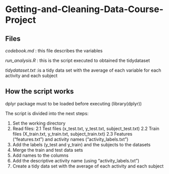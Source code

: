 # Getting-and-Cleaning-Data-Course-Project
## Files

*codebook.md* : this file describes the variables

*run_analysis.R* : this is the script executed to obtained the tidydataset

*tidydataset.txt* :is a tidy data set with the average of each variable for each activity and each subject

## How the script works


dplyr package must to be loaded before executing (library(dplyr))

The script is divided into the next steps:

1. Set the working directory
2. Read files:
  2.1 Test files (x_test.txt, y_test.txt, subject_test.txt)
  2.2 Train files (X_train.txt, y_train.txt, subject_train.txt)
  2.3 Features (“features.txt”) and activity names (“activity_labels.txt”)
3. Add the labels (y_test and y_train) and the subjects to the datasets
4. Merge the train and test data sets
5. Add names to the columns
6. Add the descriptive activity name (using “activity_labels.txt”)
7. Create a tidy data set with the average of each activity and each subject
